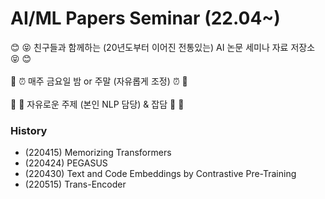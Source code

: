 # AI/ML Papers Seminar (22.04~)
:blush: :stuck_out_tongue_closed_eyes: 친구들과 함께하는 (20년도부터 이어진 전통있는) AI 논문 세미나 자료 저장소 :stuck_out_tongue_closed_eyes: :blush:<br/><br/>
:date: :alarm_clock: 매주 금요일 밤 or 주말 (자유롭게 조정) :alarm_clock: :date:<br/><br/>
:star2: :christmas_tree: 자유로운 주제 (본인 NLP 담당) & 잡담 :christmas_tree: :star2:
### History
* (220415) Memorizing Transformers
* (220424) PEGASUS
* (220430) Text and Code Embeddings by Contrastive Pre-Training
* (220515) Trans-Encoder

